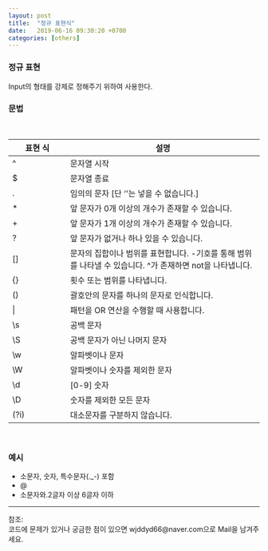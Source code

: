 ```yaml
---
layout: post
title:  "정규 표현식"
date:   2019-06-16 09:30:20 +0700
categories: [others]
---
```


###  정규 표현
Input의 형태를 강제로 정해주기 위하여 사용한다.  

###  문법
<link rel = "stylesheet" href ="/static/css/bootstrap.min.css">
<br>

<table class = "table">
  <thead>
    <tr>
      <th width="100">표현 식</th>
      <th>설명</th>
    </tr>
  </thead>
  <tbody>
    <tr>
      <td>^</td>
      <td>문자열 시작</td>
    </tr>
    <tr>
      <td>$</td>
      <td>문자열 종료</td>
    </tr>
    <tr>
      <td>.</td>
      <td>임의의 문자 [단 ‘'는 넣을 수 없습니다.]</td>
    </tr>
    <tr>
      <td>*</td>
      <td>앞 문자가 0개 이상의 개수가 존재할 수 있습니다.</td>
    </tr>
    <tr>
      <td>+</td>
      <td>앞 문자가 1개 이상의 개수가 존재할 수 있습니다.</td>
    </tr>
    <tr>
      <td>?</td>
      <td>앞 문자가 없거나 하나 있을 수 있습니다.</td>
    </tr>
    <tr>
      <td>[]</td>
      <td>문자의 집합이나 범위를 표현합니다. -기호를 통해 범위를 나타낼 수 있습니다. ^가 존재하면 not을 나타냅니다.</td>
    </tr>
    <tr>
      <td>{}</td>
      <td>횟수 또는 범위를 나타냅니다.</td>
    </tr>
    <tr>
      <td>()</td>
      <td>괄호안의 문자를 하나의 문자로 인식합니다.</td>
    </tr>
    <tr>
      <td>|</td>
      <td>패턴을 OR 연산을 수행할 때 사용합니다.</td>
    </tr>
    <tr>
      <td>\s</td>
      <td>공백 문자</td>
    </tr>
    <tr>
      <td>\S</td>
      <td>공백 문자가 아닌 나머지 문자</td>
    </tr>
    <tr>
      <td>\w</td>
      <td>알파벳이나 문자</td>
    </tr>
    <tr>
      <td>\W</td>
      <td>알파벳이나 숫자를 제외한 문자</td>
    </tr>
    <tr>
      <td>\d</td>
      <td>[0-9] 숫자</td>
    </tr>
    <tr>
      <td>\D</td>
      <td>숫자를 제외한 모든 문자</td>
    </tr>
    <tr>
      <td>(?i)</td>
      <td>대소문자를 구분하지 않습니다.</td>
    </tr>
  </tbody>
</table>
<br>

###  예시
 - 소문자, 숫자, 특수문자(._-) 포함
 - @
 - 소문자와.2글자 이상 6글자 이하 

<hr>
참조: <https://nesoy.github.io/articles/2018-06/Java-RegExp><br>
코드에 문제가 있거나 궁금한 점이 있으면 wjddyd66@naver.com으로  Mail을 남겨주세요.